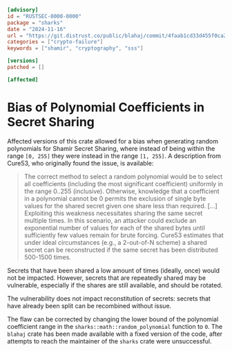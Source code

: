 ```toml
[advisory]
id = "RUSTSEC-0000-0000"
package = "sharks"
date = "2024-11-16"
url = "https://git.distrust.co/public/blahaj/commit/4faab1cd33d455f0ca2ccc7208093fd6c18e0767"
categories = ["crypto-failure"]
keywords = ["shamir", "cryptography", "sss"]

[versions]
patched = []

[affected]
```

# Bias of Polynomial Coefficients in Secret Sharing

Affected versions of this crate allowed for a bias when generating random
polynomials for Shamir Secret Sharing, where instead of being within the range
`[0, 255]` they were instead in the range `[1, 255]`. A description from
Cure53, who originally found the issue, is available:

> The correct method to select a random polynomial would be to select
all coefficients (including the most significant coefficient) uniformly
in the range 0..255 (inclusive). Otherwise, knowledge that a coefficient
in a polynomial cannot be 0 permits the exclusion of single byte values
for the shared secret given one share less than required. [...]
Exploiting this weakness necessitates sharing the same secret multiple
times. In this scenario, an attacker could exclude an exponential number
of values for each of the shared bytes until sufficiently few values
remain for brute forcing.  Cure53 estimates that under ideal
circumstances (e.g., a 2-out-of-N scheme) a shared secret can be
reconstructed if the same secret has been distributed 500-1500 times.

Secrets that have been shared a low amount of times (ideally, once) would not
be impacted. However, secrets that are repeatedly shared may be vulnerable,
especially if the shares are still available, and should be rotated.

The vulnerability does not impact reconstitution of secrets: secrets that have
already been split can be recombined without issue.

The flaw can be corrected by changing the lower bound of the polynomial
coefficient range in the `sharks::math::random_polynomial` function to `0`. The
`blahaj` crate has been made available with a fixed version of the code, after
attempts to reach the maintainer of the `sharks` crate were unsuccessful.
